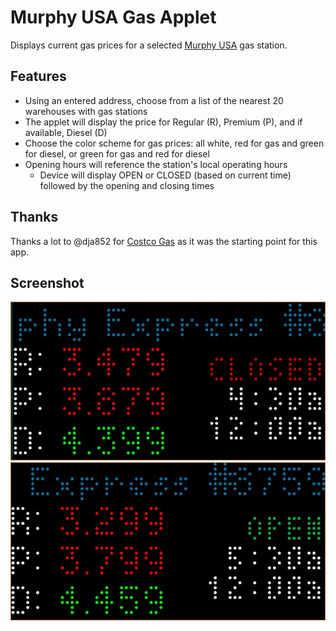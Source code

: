 # Murphy USA Gas Applet 

Displays current gas prices for a selected [Murphy USA](https://www.murphyusa.com) gas station.

## Features

* Using an entered address, choose from a list of the nearest 20 warehouses with gas stations
* The applet will display the price for Regular (R), Premium (P), and if available, Diesel (D)
* Choose the color scheme for gas prices: all white, red for gas and green for diesel, or green for gas and red for diesel
* Opening hours will reference the station's local operating hours
  * Device will display OPEN or CLOSED (based on current time) followed by the opening and closing times

## Thanks

Thanks a lot to @dja852 for [Costco Gas](../costcogas/) as it was the starting point for this app.

## Screenshot

![](murphygasclosed.jpg)
![](murphygasopen.jpg)
